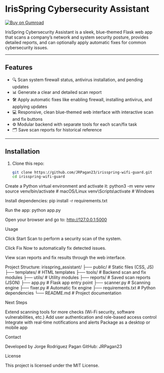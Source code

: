 # IrisSpring Cybersecurity Assistant

[![Buy on Gumroad](https://img.shields.io/badge/Gumroad-Buy%20Now-blueviolet?logo=gumroad&style=for-the-badge)](https://gumroad.com/l/irisspring)

IrisSpring Cybersecurity Assistant is a sleek, blue-themed Flask web app that scans a company’s network and system security posture, provides detailed reports, and can optionally apply automatic fixes for common cybersecurity issues.

---

## Features

- 🔍 Scan system firewall status, antivirus installation, and pending updates  
- 📊 Generate a clear and detailed scan report  
- 🛠️ Apply automatic fixes like enabling firewall, installing antivirus, and applying updates  
- 💻 Responsive, clean blue-themed web interface with interactive scan and fix buttons  
- ⚙️ Modular backend with separate tools for each scan/fix task  
- 🗂️ Save scan reports for historical reference  

---

## Installation

1. Clone this repo:

   ```bash
   git clone https://github.com/JRPagan23/irisspring-wifi-guard.git
   cd irisspring-wifi-guard

Create a Python virtual environment and activate it:
python3 -m venv venv
source venv/bin/activate  # macOS/Linux
venv\Scripts\activate     # Windows

Install dependencies:
pip install -r requirements.txt

Run the app:
python app.py

Open your browser and go to: http://127.0.0.1:5000

Usage

Click Start Scan to perform a security scan of the system.

Click Fix Now to automatically fix detected issues.

View scan reports and fix results through the web interface.

Project Structure:
irisspring_assistant/
├── public/                      # Static files (CSS, JS)
├── templates/                   # HTML templates
├── tools/                       # Backend scan and fix modules
├── utils/                       # Utility modules
├── reports/                     # Saved scan reports (JSON)
├── app.py                      # Flask app entry point
├── scanner.py                  # Scanning engine
├── fixer.py                    # Automatic fix engine
├── requirements.txt            # Python dependencies
└── README.md                   # Project documentation

Next Steps

Extend scanning tools for more checks (Wi-Fi security, software vulnerabilities, etc.)
Add user authentication and role-based access control
Integrate with real-time notifications and alerts
Package as a desktop or mobile app

Contact

Developed by Jorge Rodriguez Pagan
GitHub: JRPagan23


License

This project is licensed under the MIT License.
